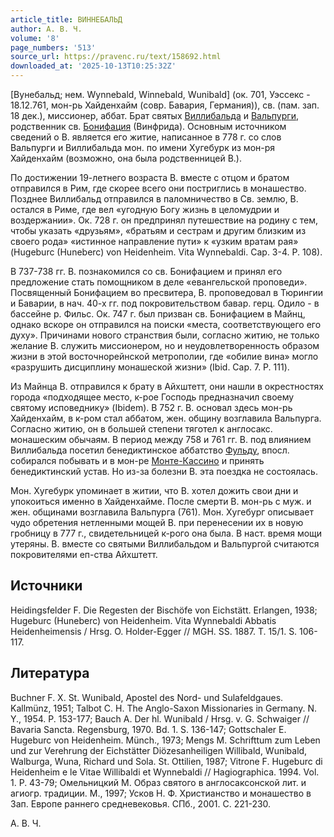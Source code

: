 ```yaml
---
article_title: ВИННЕБАЛЬД
author: А. В. Ч.
volume: '8'
page_numbers: '513'
source_url: https://pravenc.ru/text/158692.html
downloaded_at: '2025-10-13T10:25:32Z'
---
```


[Вунебальд; нем. Wynnebald, Winnebald, Wunibald] (ок. 701, Уэссекс - 18.12.761, мон-рь Хайденхайм (совр. Бавария, Германия)), св. (пам. зап. 18 дек.), миссионер, аббат. Брат святых [Виллибальда](https://pravenc.ru/text/Виллибальда.html) и [Вальпурги](https://pravenc.ru/text/Вальпурги.html), родственник св. [Бонифация](https://pravenc.ru/text/Бонифаций.html) (Винфрида). Основным источником сведений о В. является его житие, написанное в 778 г. со слов Вальпурги и Виллибальда мон. по имени Хугебурк из мон-ря Хайденхайм (возможно, она была родственницей В.).

По достижении 19-летнего возраста В. вместе с отцом и братом отправился в Рим, где скорее всего они постриглись в монашество. Позднее Виллибальд отправился в паломничество в Св. землю, В. остался в Риме, где вел «угодную Богу жизнь в целомудрии и воздержании». Ок. 728 г. он предпринял путешествие на родину с тем, чтобы указать «друзьям», «братьям и сестрам и другим близким из своего рода» «истинное направление пути» к «узким вратам рая» (Hugeburc (Huneberc) von Heidenheim. Vita Wynnebaldi. Cap. 3-4. P. 108).

В 737-738 гг. В. познакомился со св. Бонифацием и принял его предложение стать помощником в деле «евангельской проповеди». Посвященный Бонифацием во пресвитера, В. проповедовал в Тюрингии и Баварии, в нач. 40-х гг. под покровительством бавар. герц. Одило - в бассейне р. Фильс. Ок. 747 г. был призван св. Бонифацием в Майнц, однако вскоре он отправился на поиски «места, соответствующего его духу». Причинами нового странствия были, согласно житию, не только желание В. служить миссионером, но и неудовлетворенность образом жизни в этой восточнорейнской метрополии, где «обилие вина» могло «разрушить дисциплину монашеской жизни» (Ibid. Cap. 7. P. 111).

Из Майнца В. отправился к брату в Айхштетт, они нашли в окрестностях города «подходящее место, к-рое Господь предназначил своему святому исповеднику» (Ibidem). В 752 г. В. основал здесь мон-рь Хайденхайм, в к-ром стал аббатом, жен. общину возглавила Вальпурга. Согласно житию, он в большей степени тяготел к англосакс. монашеским обычаям. В период между 758 и 761 гг. В. под влиянием Виллибальда посетил бенедиктинское аббатство [Фульду](https://pravenc.ru/text/Фульду.html), впосл. собирался побывать и в мон-ре [Монте-Кассино](<https://pravenc.ru/text/Монте-Кассино католич  бенедиктинское аббатство.html>) и принять бенедиктинский устав. Но из-за болезни В. эта поездка не состоялась.

Мон. Хугебурк упоминает в житии, что В. хотел дожить свои дни и упокоиться именно в Хайденхайме. После смерти В. мон-рь с муж. и жен. общинами возглавила Вальпурга (761). Мон. Хугебург описывает чудо обретения нетленными мощей В. при перенесении их в новую гробницу в 777 г., свидетельницей к-рого она была. В наст. время мощи утеряны. В. вместе со святыми Виллибальдом и Вальпургой считаются покровителями еп-ства Айхштетт.

## Источники

Heidingsfelder F. Die Regesten der Bischöfe von Eichstätt. Erlangen, 1938; Hugeburc (Huneberc) von Heidenheim. Vita Wynnebaldi Abbatis Heidenheimensis / Hrsg. O. Holder-Egger // MGH. SS. 1887. T. 15/1. S. 106-117.

## Литература

Buchner F. X. St. Wunibald, Apostel des Nord- und Sulafeldgaues. Kallmünz, 1951; Talbot C. H. The Anglo-Saxon Missionaries in Germany. N. Y., 1954. P. 153-177; Bauch A. Der hl. Wunibald / Hrsg. v. G. Schwaiger // Bavaria Sancta. Regensburg, 1970. Bd. 1. S. 136-147; Gottschaler E. Hugeburc von Heidenheim. Münch., 1973; Mengs M. Schrifttum zum Leben und zur Verehrung der Eichstätter Diözesanheiligen Willibald, Wunibald, Walburga, Wuna, Richard und Sola. St. Ottilien, 1987; Vitrone F. Hugeburc di Heidenheim e le Vitae Willibaldi et Wynnebaldi // Hagiographica. 1994. Vol. 1. P. 43-79; Омельницкий М. Образ святого в англосаксонской лит. и агиогр. традиции. М., 1997; Усков Н. Ф. Христианство и монашество в Зап. Европе раннего средневековья. СПб., 2001. C. 221-230.

А. В. Ч.
